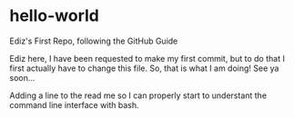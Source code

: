 # hello-world
Ediz's First Repo, following the GitHub Guide

Ediz here, I have been requested to make my first commit, but to do that I first actually have to change this file. So, that is what I am doing! See ya soon...

Adding a line to the read me so I can properly start to understant the command line interface with bash.
